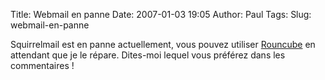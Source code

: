 Title: Webmail en panne
Date: 2007-01-03 19:05
Author: Paul
Tags: 
Slug: webmail-en-panne

Squirrelmail est en panne actuellement, vous pouvez utiliser
[Rouncube](https://www.ezvan.fr/roundcubemail/) en attendant que je le
répare. Dites-moi lequel vous préférez dans les commentaires !

